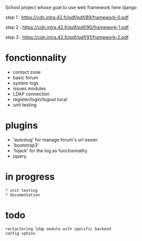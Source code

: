 School project whose goal to use web framework here django

step 1 : https://cdn.intra.42.fr/pdf/pdf/89/framework-0.pdf

step 2 : https://cdn.intra.42.fr/pdf/pdf/90/framework-1.pdf

step 3 : https://cdn.intra.42.fr/pdf/pdf/91/framework-2.pdf

fonctionnality
=====================
   * contact zone
   * basic forum
   * system logs
   * issues modules
   * LDAP connection
   * register/login/logout local
   * unit testing

plugins
=====================
   * 'autoslug' for manage forum's url easier
   * 'bootstrap3' 
   * 'hijack' for the log as functionnality
   * jquery

in progress
=====================
    * unit testing
    * documentation

todo
=====================
    rectactoring ldap module with specific backend
    config sphinx
